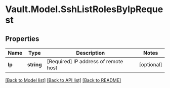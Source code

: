 # Vault.Model.SshListRolesByIpRequest

## Properties

Name | Type | Description | Notes
------------ | ------------- | ------------- | -------------
**Ip** | **string** | [Required] IP address of remote host | [optional] 

[[Back to Model list]](../README.md#documentation-for-models) [[Back to API list]](../README.md#documentation-for-api-endpoints) [[Back to README]](../README.md)

